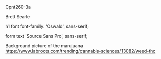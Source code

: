 Cpnt260-3a


Brett Searle

h1 font font-family: 'Oswald', sans-serif;


form text 'Source Sans Pro', sans-serif;


Background picture of the marujuana https://www.labroots.com/trending/cannabis-sciences/13082/weed-thc
